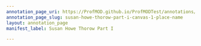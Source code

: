 ```yaml
---
annotation_page_uri: https://ProfMOD.github.io/ProfMODTest/annotations/susan-howe-thorow-part-i-canvas-1-place-name.json
annotation_page_slug: susan-howe-thorow-part-i-canvas-1-place-name
layout: annotation_page
manifest_label: Susan Howe Thorow Part I

---
```

